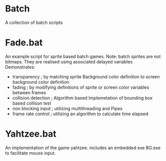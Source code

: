 # Batch
A collection of batch scripts

# Fade.bat 
  An example script for sprite based batch games.
  Note: batch sprites are not bitmaps. They are realised using associated delayed variables
  Demonstrates:
   - transparency        ; by matching sprite Background color definition to screen background color definition
   - fading              ; by modifying definitions of sprite or screen color variables between frames
   - collision detection ; Algorithm based Implemetation of bounding box based collison test
   - non blocking input  ; utilizing multithreading and Pipes
   - frame rate control  ; utilizing an algorithm to calculate time elapsed

 # Yahtzee.bat
   An implementation of the game yahtzee. includes an embedded exe BG.exe to facilitate mouse input.
